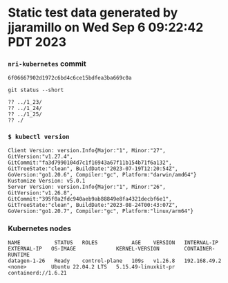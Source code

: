 # Static test data generated by jjaramillo on Wed Sep  6 09:22:42 PDT 2023

### `nri-kubernetes` commit
```
6f06667902d1972c6bd4c6ce15bdfea3ba669c0a
```

`git status --short`

```
?? ../1_23/
?? ../1_24/
?? ../1_25/
?? ./
```

### `$ kubectl version`
```
Client Version: version.Info{Major:"1", Minor:"27", GitVersion:"v1.27.4", GitCommit:"fa3d7990104d7c1f16943a67f11b154b71f6a132", GitTreeState:"clean", BuildDate:"2023-07-19T12:20:54Z", GoVersion:"go1.20.6", Compiler:"gc", Platform:"darwin/amd64"}
Kustomize Version: v5.0.1
Server Version: version.Info{Major:"1", Minor:"26", GitVersion:"v1.26.8", GitCommit:"395f0a2fdc940aeb9ab88849e8fa4321decbf6e1", GitTreeState:"clean", BuildDate:"2023-08-24T00:43:07Z", GoVersion:"go1.20.7", Compiler:"gc", Platform:"linux/arm64"}
```

### Kubernetes nodes
```
NAME           STATUS   ROLES           AGE    VERSION   INTERNAL-IP    EXTERNAL-IP   OS-IMAGE             KERNEL-VERSION        CONTAINER-RUNTIME
datagen-1-26   Ready    control-plane   109s   v1.26.8   192.168.49.2   <none>        Ubuntu 22.04.2 LTS   5.15.49-linuxkit-pr   containerd://1.6.21
```
